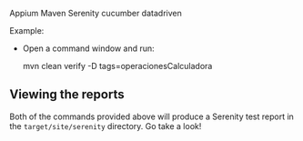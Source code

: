Appium Maven Serenity cucumber datadriven

Example:
- Open a command window and run:

	mvn clean verify -D tags=operacionesCalculadora
	

## Viewing the reports

Both of the commands provided above will produce a Serenity test report in the `target/site/serenity` directory. Go take a look!